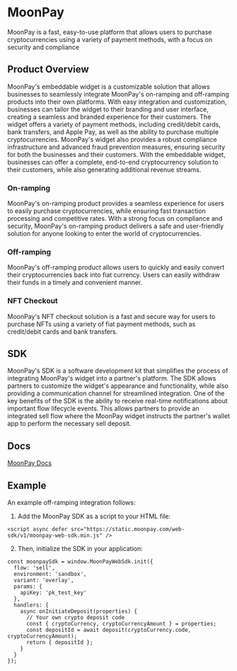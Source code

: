 # MoonPay

MoonPay is a fast, easy-to-use platform that allows users to purchase cryptocurrencies using a variety of payment methods, with a focus on security and compliance

## Product Overview

MoonPay's embeddable widget is a customizable solution that allows businesses to seamlessly integrate MoonPay's on-ramping and off-ramping products into their own platforms. With easy integration and customization, businesses can tailor the widget to their branding and user interface, creating a seamless and branded experience for their customers. The widget offers a variety of payment methods, including credit/debit cards, bank transfers, and Apple Pay, as well as the ability to purchase multiple cryptocurrencies. MoonPay's widget also provides a robust compliance infrastructure and advanced fraud prevention measures, ensuring security for both the businesses and their customers. With the embeddable widget, businesses can offer a complete, end-to-end cryptocurrency solution to their customers, while also generating additional revenue streams.

### On-ramping

MoonPay's on-ramping product provides a seamless experience for users to easily purchase cryptocurrencies, while ensuring fast transaction processing and competitive rates. With a strong focus on compliance and security, MoonPay's on-ramping product delivers a safe and user-friendly solution for anyone looking to enter the world of cryptocurrencies.

### Off-ramping

MoonPay's off-ramping product allows users to quickly and easily convert their cryptocurrencies back into fiat currency. Users can easily withdraw their funds in a timely and convenient manner.

### NFT Checkout

MoonPay's NFT checkout solution is a fast and secure way for users to purchase NFTs using a variety of fiat payment methods, such as credit/debit cards and bank transfers.

## SDK

MoonPay's SDK is a software development kit that simplifies the process of integrating MoonPay's widget into a partner's platform. The SDK allows partners to customize the widget's appearance and functionality, while also providing a communication channel for streamlined integration. One of the key benefits of the SDK is the ability to receive real-time notifications about important flow lifecycle events. This allows partners to provide an integrated sell flow where the MoonPay widget instructs the partner's wallet app to perform the necessary sell deposit.

## Docs

[MoonPay Docs](https://docs.moonpay.com/)

## Example

An example off-ramping integration follows:

1. Add the MoonPay SDK as a script to your HTML file:

```
<script async defer src="https://static.moonpay.com/web-sdk/v1/moonpay-web-sdk.min.js" />
```

2. Then, initialize the SDK in your application:

```
const moonpaySdk = window.MoonPayWebSdk.init({
  flow: 'sell',
  environment: 'sandbox',
  variant: 'overlay',
  params: {
    apiKey: 'pk_test_key'
  },
  handlers: {
    async onInitiateDeposit(properties) {
      // Your own crypto deposit code
      const { cryptoCurrency, cryptoCurrencyAmount } = properties;
      const depositId = await deposit(cryptoCurrency.code, cryptoCurrencyAmount);
      return { depositId };
    }
  }
});
```